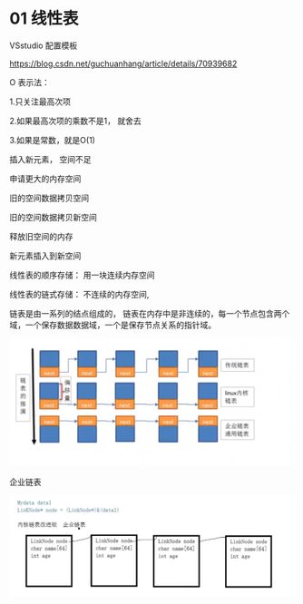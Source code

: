 # 01 线性表

VSstudio 配置模板

https://blog.csdn.net/guchuanhang/article/details/70939682

O 表示法：

1.只关注最高次项

2.如果最高次项的乘数不是1， 就舍去

3.如果是常数，就是O(1)



插入新元素， 空间不足

申请更大的内存空间

旧的空间数据拷贝空间

旧的空间数据拷贝新空间

释放旧空间的内存

新元素插入到新空间



线性表的顺序存储： 用一块连续内存空间

线性表的链式存储： 不连续的内存空间, 



链表是由一系列的结点组成的， 链表在内存中是非连续的，每一个节点包含两个域，一个保存数据数据域，一个是保存节点关系的指针域。 



![image-20210221211625936](Fundamental.assets/image-20210221211625936.png)

企业链表

![image-20210221211832847](Fundamental.assets/image-20210221211832847.png)